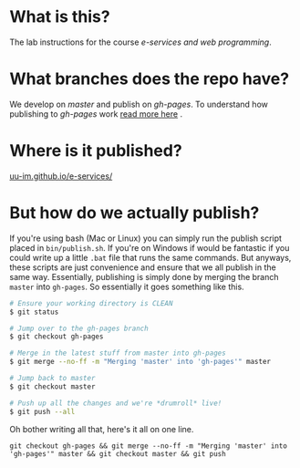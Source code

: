 # What is this?
The lab instructions for the course *e-services and web programming*.

# What branches does the repo have?
We develop on *master* and publish on *gh-pages*. To understand how publishing to *gh-pages* work [read more here](https://help.github.com/articles/creating-project-pages-manually/) .

# Where is it published?
[uu-im.github.io/e-services/](http://uu-im.github.io/e-services/)

# But how do we actually publish?
If you're using bash (Mac or Linux) you can simply run the publish script placed in `bin/publish.sh`. If you're on Windows if would be fantastic if you could write up a little `.bat` file that runs the same commands. But anyways, these scripts are just convenience and ensure that we all publish in the same way. Essentially, publishing is simply done by merging the branch `master` into `gh-pages`. So essentially it goes something like this.

```bash
# Ensure your working directory is CLEAN
$ git status

# Jump over to the gh-pages branch
$ git checkout gh-pages

# Merge in the latest stuff from master into gh-pages
$ git merge --no-ff -m "Merging 'master' into 'gh-pages'" master 

# Jump back to master
$ git checkout master

# Push up all the changes and we're *drumroll* live!
$ git push --all
``` 

Oh bother writing all that, here's it all on one line.
```
git checkout gh-pages && git merge --no-ff -m "Merging 'master' into 'gh-pages'" master && git checkout master && git push
```
